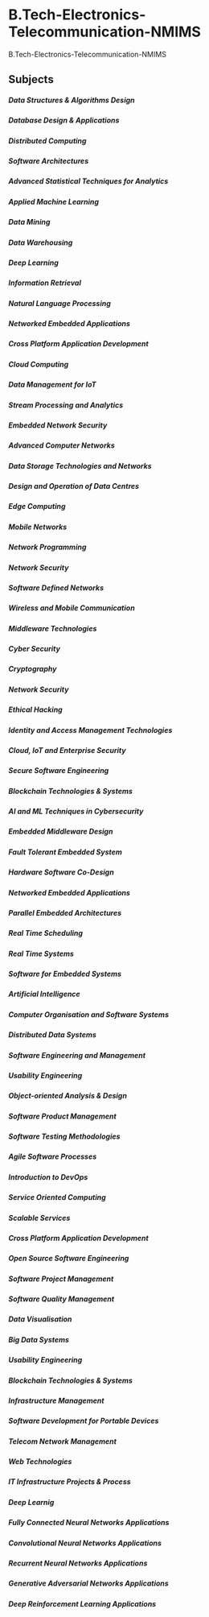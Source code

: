 # B.Tech-Electronics-Telecommunication-NMIMS
B.Tech-Electronics-Telecommunication-NMIMS

## Subjects
##### Data Structures & Algorithms Design
##### Database Design & Applications
##### Distributed Computing
##### Software Architectures
##### Advanced Statistical Techniques for Analytics
##### Applied Machine Learning
##### Data Mining
##### Data Warehousing
##### Deep Learning
##### Information Retrieval
##### Natural Language Processing
##### Networked Embedded Applications
##### Cross Platform Application Development
##### Cloud Computing
##### Data Management for IoT
##### Stream Processing and Analytics
##### Embedded Network Security
##### Advanced Computer Networks
##### Data Storage Technologies and Networks
##### Design and Operation of Data Centres
##### Edge Computing
##### Mobile Networks
##### Network Programming
##### Network Security
##### Software Defined Networks
##### Wireless and Mobile Communication
##### Middleware Technologies
##### Cyber Security
##### Cryptography
##### Network Security
##### Ethical Hacking
##### Identity and Access Management Technologies
##### Cloud, IoT and Enterprise Security
##### Secure Software Engineering
##### Blockchain Technologies & Systems
##### AI and ML Techniques in Cybersecurity
##### Embedded Middleware Design
##### Fault Tolerant Embedded System
##### Hardware Software Co-Design
##### Networked Embedded Applications
##### Parallel Embedded Architectures
##### Real Time Scheduling
##### Real Time Systems
##### Software for Embedded Systems
##### Artificial Intelligence
##### Computer Organisation and Software Systems
##### Distributed Data Systems
##### Software Engineering and Management
##### Usability Engineering
##### Object-oriented Analysis & Design
##### Software Product Management
##### Software Testing Methodologies
##### Agile Software Processes
##### Introduction to DevOps
##### Service Oriented Computing
##### Scalable Services
##### Cross Platform Application Development 
##### Open Source Software Engineering
##### Software Project Management
##### Software Quality Management
##### Data Visualisation
##### Big Data Systems
##### Usability Engineering
##### Blockchain Technologies & Systems
##### Infrastructure Management
##### Software Development for Portable Devices
##### Telecom Network Management
##### Web Technologies
##### IT Infrastructure Projects & Process
##### Deep Learnig
##### Fully Connected Neural Networks Applications
##### Convolutional Neural Networks Applications
##### Recurrent Neural Networks Applications
##### Generative Adversarial Networks Applications
##### Deep Reinforcement Learning Applications

